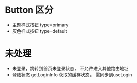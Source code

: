 
# Button 区分
+ 主题样式按钮 type=primary
+ 灰色样式按钮 type=default


# 未处理
+ 未登录，跳转到首页未登录状态， 不允许进入其他路由地址
+ 登陆状态  getLoginInfo 获取的缓存状态， 需同步到useLogin
